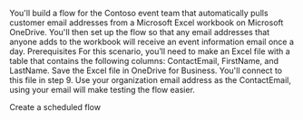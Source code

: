 You'll build a flow for the Contoso event team that automatically pulls customer email addresses from a Microsoft Excel workbook on Microsoft OneDrive. You'll then set up the flow so that any email addresses that anyone adds to the workbook will receive an event information email once a day.
Prerequisites
For this scenario, you’ll need to make an Excel file with a table that contains the following columns: ContactEmail, FirstName, and LastName. Save the Excel file in OneDrive for Business. You'll connect to this file in step 9. Use your organization email address as the ContactEmail, using your email will make testing the flow easier.

Create a scheduled flow
